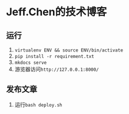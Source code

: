 # Jeff.Chen的技术博客

## 运行

1. `virtualenv ENV && source ENV/bin/activate`
2. `pip install -r requirement.txt`
3. `mkdocs serve`
4. 游览器访问`http://127.0.0.1:8000/`

## 发布文章

1. 运行`bash deploy.sh`